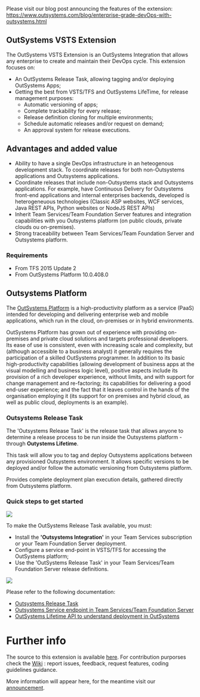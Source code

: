 
Please visit our blog post announcing the features of the extension: <https://www.outsystems.com/blog/enterprise-grade-devOps-with-outsystems.html>

## OutSystems VSTS Extension ##

The OutSystems VSTS Extension is an OutSystems Integration that allows any enterprise to create and maintain their DevOps cycle.
This extension focuses on:
- An OutSystems Release Task, allowing tagging and/or deploying OutSystems Apps;
- Getting the best from VSTS/TFS and OutSystems LifeTime, for release management purposes:
  - Automatic versioning of apps;
  - Complete trackability for every release;
  - Release definition cloning for multiple environments;
  - Schedule automatic releases and/or request on demand;
  - An approval system for release executions.

## Advantages and added value

 - Ability to have a single DevOps infrastructure in an heteogenous development stack. To coordinate releases for both non-Outsystems applications and Outsystems applications. 
 - Coordinate releases that include non-Outsystems stack and Outsystems applications. For example, have Continuous Delivery for Outsystems front-end applications and internal enterprises backends, developed is heterogeneuous technologies (Classic ASP websites, WCF services, Java REST APIs, Python websites or NodeJS REST APIs)
 - Inherit Team Services/Team Foundation Server features and integration capabilities with you Outsystems platform (on public clouds, private clouds ou on-premises). 
 - Strong traceability between Team Services/Team Foundation Server and Outsystems platform.
 
### Requirements

- From TFS 2015 Update 2
- From OutSystems Platform 10.0.408.0

## Outsystems Platform

The [OutSystems Platform](https://www.outsystems.com) is a high-productivity platform as a service (PaaS) intended for developing and delivering enterprise web and mobile applications, which run in the cloud, on-premises or in hybrid environments. 

OutSystems Platform has grown out of experience with providing on-premises and private cloud solutions and targets professional developers. Its ease of use is consistent, even with increasing scale and complexity, but (although accessible to a business analyst) it generally requires the participation of a skilled OutSystems programmer. In addition to its basic high-productivity capabilities (allowing development of business apps at the visual modelling and business logic level), positive aspects include its provision of a rich developer experience, without limits, and with support for change management and re-factoring; its capabilities for delivering a good end-user experience; and the fact that it leaves control in the hands of the organisation employing it (its support for on premises and hybrid cloud, as well as public cloud, deployments is an example).

### Outsystems Release Task

The 'Outsystems Release Task' is the release task that allows anyone to determine a release process to be run inside the Outsystems platform - through **Outystems Lifetime**.

This task will allow you to tag and deploy Outsystems applications between any provisioned Outsystems environment. It allows specific versions to be deployed and/or follow the automatic versioning from Outsystems platform.

Provides complete deployment plan execution details, gathered directly from Outsystems platform. 

### Quick steps to get started ###

![](/images/doc-vsts-install.png)

To make the OutSystems Release Task available, you must:
- Install the **'Outsystems Integration'** in your Team Services subscription or your Team Foundation Server deployment.
- Configure a service end-point in VSTS/TFS for accessing the OutSystems platform;
- Use the 'OutSystems Release Task' in your Team Services/Team Foundation Server release definitions.

![](/images/doc-vsts-ostask.png)

Please refer to the following documentation:
- [Outsystems Release Task](vsts-os-release-task.md)
- [Outsystems Service endpoint in Team Services/Team Foundation Server](vsts-os-service-endpoint.md)
- [OutSystems Lifetime API to understand deployment in OutSystems](https://success.outsystems.com/Documentation/10/Reference/OutSystems_APIs/LifeTime_Deployment_API)

# Further info

The source to this extension is available [here](https://github.com/OutSystems/vsts). For contribution purporses check the [Wiki](https://github.com/OutSystems/vsts/wiki) : report issues, feedback, request features, coding guidelines guidance.

More information will appear here, for the meantime visit our [announcement](https://www.outsystems.com/blog/enterprise-grade-devOps-with-outsystems.html).
